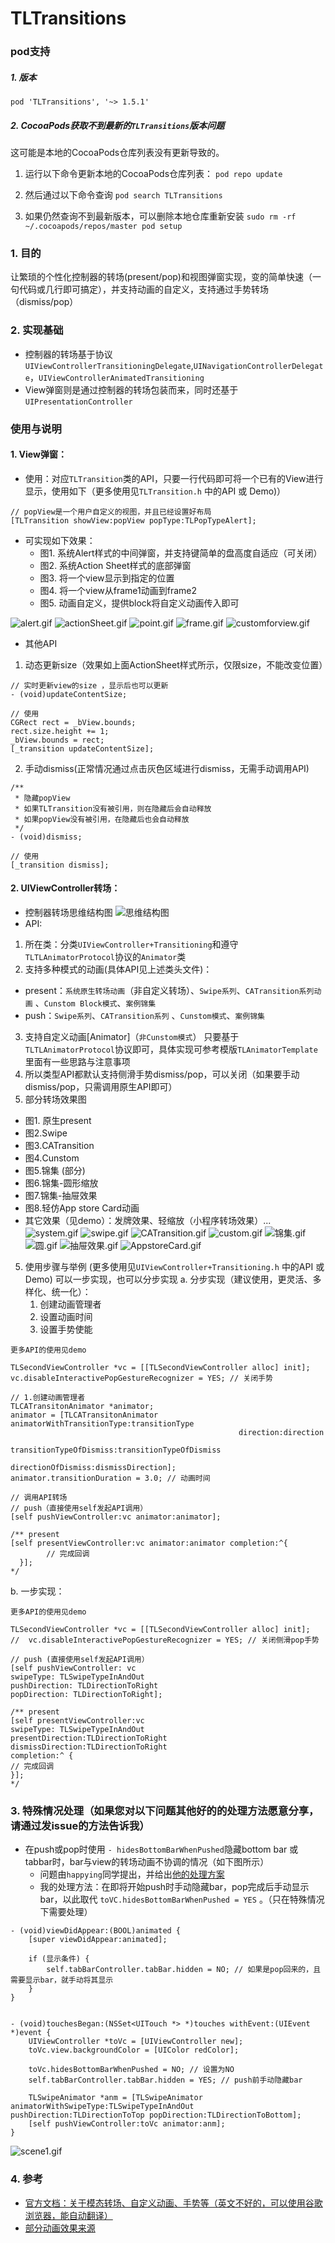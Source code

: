 # TLTransitions

### pod支持
##### 1. 版本 
```
pod 'TLTransitions', '~> 1.5.1'
```

##### 2. CocoaPods获取不到最新的`TLTransitions`版本问题
这可能是本地的CocoaPods仓库列表没有更新导致的。

1. 运行以下命令更新本地的CocoaPods仓库列表：
``` pod repo update ```

2. 然后通过以下命令查询
``` pod search TLTransitions ```

3. 如果仍然查询不到最新版本，可以删除本地仓库重新安装
```sudo rm -rf ~/.cocoapods/repos/master pod setup```


### **1. 目的**
让繁琐的个性化控制器的转场(present/pop)和视图弹窗实现，变的简单快速（一句代码或几行即可搞定），并支持动画的自定义，支持通过手势转场（dismiss/pop）

### **2. 实现基础** 
- 控制器的转场基于协议`UIViewControllerTransitioningDelegate`,`UINavigationControllerDelegate`，`UIViewControllerAnimatedTransitioning`
 - View弹窗则是通过控制器的转场包装而来，同时还基于`UIPresentationController`

### **使用与说明**
####  1. View弹窗：
- 使用：对应`TLTransition`类的API，只要一行代码即可将一个已有的View进行显示，使用如下（更多使用见`TLTransition.h` 中的API 或 Demo)）
```objc
// popView是一个用户自定义的视图，并且已经设置好布局
[TLTransition showView:popView popType:TLPopTypeAlert];
```

- 可实现如下效果：
    - 图1. 系统Alert样式的中间弹窗，并支持键简单的盘高度自适应（可关闭）
    - 图2. 系统Action Sheet样式的底部弹窗
    - 图3. 将一个view显示到指定的位置
    - 图4. 将一个view从frame1动画到frame2
    - 图5. 动画自定义，提供block将自定义动画传入即可
    
 ![alert.gif](https://upload-images.jianshu.io/upload_images/3333500-a1862b84e09c65cd.gif?imageMogr2/auto-orient/strip)
 ![actionSheet.gif](https://upload-images.jianshu.io/upload_images/3333500-b6f9d07cd39f6347.gif?imageMogr2/auto-orient/strip)
 ![point.gif](https://upload-images.jianshu.io/upload_images/3333500-8400581effaabdaa.gif?imageMogr2/auto-orient/strip)
 ![frame.gif](https://upload-images.jianshu.io/upload_images/3333500-ada674cbd225e62d.gif?imageMogr2/auto-orient/strip)
 ![customforview.gif](https://upload-images.jianshu.io/upload_images/3333500-1036eb2a60e89ae4.gif?imageMogr2/auto-orient/strip)

- 其他API
1. 动态更新size（效果如上面ActionSheet样式所示，仅限size，不能改变位置）

```objc
// 实时更新view的size ，显示后也可以更新
- (void)updateContentSize;

// 使用
CGRect rect = _bView.bounds;
rect.size.height += 1;
_bView.bounds = rect;
[_transition updateContentSize];
```
2. 手动dismiss(正常情况通过点击灰色区域进行dismiss，无需手动调用API)
```objc
/**
 * 隐藏popView
 * 如果TLTransition没有被引用，则在隐藏后会自动释放
 * 如果popView没有被引用，在隐藏后也会自动释放
 */
- (void)dismiss;

// 使用
[_transition dismiss];
```

#### 2. UIViewController转场：
- 控制器转场思维结构图
   ![思维结构图](https://upload-images.jianshu.io/upload_images/3333500-58489f3c2cb8e169.png?imageMogr2/auto-orient/strip%7CimageView2/2/w/1240)
 - API:
1. 所在类：分类`UIViewController+Transitioning`和遵守`TLTLAnimatorProtocol`协议的`Animator`类
2. 支持多种模式的动画(具体API见上述类头文件)：
  - present：`系统原生转场动画`（非自定义转场）、`Swipe系列`、`CATransition系列动画` 、`Cunstom Block模式`、`案例锦集`
 - push：`Swipe系列`、`CATransition系列` 、`Cunstom模式`、`案例锦集`
3. 支持自定义动画[Animator]（`非Cunstom模式`）
只要基于`TLTLAnimatorProtocol`协议即可，具体实现可参考模版`TLAnimatorTemplate`里面有一些思路与注意事项
4. 所以类型API都默认支持侧滑手势dismiss/pop，可以关闭（如果要手动dismiss/pop，只需调用原生API即可）
4. 部分转场效果图
- 图1. 原生present  
- 图2.Swipe 
- 图3.CATransition 
- 图4.Cunstom
- 图5.锦集 (部分)
- 图6.锦集-圆形缩放 
- 图7.锦集-抽屉效果 
- 图8.轻仿App store Card动画
- 其它效果（见demo）：发牌效果、轻缩放（小程序转场效果）...
![system.gif](https://upload-images.jianshu.io/upload_images/3333500-40355d0619cbb726.gif?imageMogr2/auto-orient/strip)
![swipe.gif](https://upload-images.jianshu.io/upload_images/3333500-080df94e9d1cd8ec.gif?imageMogr2/auto-orient/strip)
![CATransition.gif](https://upload-images.jianshu.io/upload_images/3333500-6b16c504fca3dbca.gif?imageMogr2/auto-orient/strip)
![custom.gif](https://upload-images.jianshu.io/upload_images/3333500-8727ef6aadda6a5d.gif?imageMogr2/auto-orient/strip)
![锦集.gif](https://upload-images.jianshu.io/upload_images/3333500-a935d0c0a257c0bf.gif?imageMogr2/auto-orient/strip)
![圆.gif](https://upload-images.jianshu.io/upload_images/3333500-d7aed12dd5e9a248.gif?imageMogr2/auto-orient/strip)
![抽屉效果.gif](https://upload-images.jianshu.io/upload_images/3333500-01d9e607ac5b81fc.gif?imageMogr2/auto-orient/strip)
![AppstoreCard.gif](https://upload-images.jianshu.io/upload_images/3333500-ef510b6bbba569bc.gif?imageMogr2/auto-orient/strip)

5. 使用步骤与举例 (更多使用见`UIViewController+Transitioning.h` 中的API 或 Demo)
可以一步实现，也可以分步实现
  a. 分步实现（建议使用，更灵活、多样化、统一化）：
    1. 创建动画管理者
    2. 设置动画时间
    3. 设置手势使能
```objc
更多API的使用见demo

TLSecondViewController *vc = [[TLSecondViewController alloc] init];
vc.disableInteractivePopGestureRecognizer = YES; // 关闭手势

// 1.创建动画管理者
TLCATransitonAnimator *animator;
animator = [TLCATransitonAnimator animatorWithTransitionType:transitionType
                                                   direction:direction
                                     transitionTypeOfDismiss:transitionTypeOfDismiss
                                          directionOfDismiss:dismissDirection];
animator.transitionDuration = 3.0; // 动画时间

// 调用API转场
// push（直接使用self发起API调用）
[self pushViewController:vc animator:animator]; 

/** present
[self presentViewController:vc animator:animator completion:^{
        // 完成回调
  }];
*/
```
b. 一步实现：
```objc
更多API的使用见demo

TLSecondViewController *vc = [[TLSecondViewController alloc] init];
//  vc.disableInteractivePopGestureRecognizer = YES; // 关闭侧滑pop手势

// push (直接使用self发起API调用）
[self pushViewController: vc
swipeType: TLSwipeTypeInAndOut
pushDirection: TLDirectionToRight
popDirection: TLDirectionToRight];

/** present
[self presentViewController:vc
swipeType: TLSwipeTypeInAndOut
presentDirection:TLDirectionToRight
dismissDirection:TLDirectionToRight
completion:^ {
// 完成回调
}];
*/
```

### 3. 特殊情况处理（如果您对以下问题其他好的的处理方法愿意分享，请通过发issue的方法告诉我）
- 在push或pop时使用 `- hidesBottomBarWhenPushed`隐藏bottom bar 或 tabbar时，bar与view的转场动画不协调的情况（如下图所示）
    - 问题由`happying`同学提出，并给出[他的处理方案](https://github.com/LoongerTao/TLTransitions/issues/7)
    - 我的处理方法：在即将开始push时手动隐藏bar，pop完成后手动显示bar，以此取代 `toVC.hidesBottomBarWhenPushed = YES` 。（只在特殊情况下需要处理）
```objc
- (void)viewDidAppear:(BOOL)animated {
    [super viewDidAppear:animated];

    if (显示条件) {
        self.tabBarController.tabBar.hidden = NO; // 如果是pop回来的，且需要显示bar，就手动将其显示
    }
}


- (void)touchesBegan:(NSSet<UITouch *> *)touches withEvent:(UIEvent *)event {
    UIViewController *toVc = [UIViewController new];
    toVc.view.backgroundColor = [UIColor redColor];

    toVc.hidesBottomBarWhenPushed = NO; // 设置为NO
    self.tabBarController.tabBar.hidden = YES; // push前手动隐藏bar
    
    TLSwipeAnimator *anm = [TLSwipeAnimator animatorWithSwipeType:TLSwipeTypeInAndOut pushDirection:TLDirectionToTop popDirection:TLDirectionToBottom];
    [self pushViewController:toVc animator:anm];
}
```
    
    
![scene1.gif](https://upload-images.jianshu.io/upload_images/3333500-5399a99ad999dfe7.gif?imageMogr2/auto-orient/strip)



### 4. 参考
- [官方文档：关于模态转场、自定义动画、手势等（英文不好的，可以使用谷歌浏览器，能自动翻译）](https://developer.apple.com/library/archive/featuredarticles/ViewControllerPGforiPhoneOS/PresentingaViewController.html#//apple_ref/doc/uid/TP40007457-CH14-SW1)  
- [部分动画效果来源](https://github.com/ColinEberhardt/VCTransitionsLibrary)
